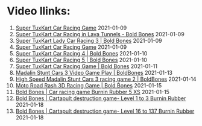 # Video llinks: 
1. [Super TuxKart Car Racing Game](https://www.youtube.com/watch?v=Uk2aPwr_vmY)
2021-01-09
2. [Super TuxKart Car Racing in Lava Tunnels - Bold Bones](https://www.youtube.com/watch?v=3FhL2JENVOk)
2021-01-09
3. [Super TuxKart Lady Car Racing 3 | Bold Bones](https://www.youtube.com/watch?v=Uk2aPwr_vmY)
2021-01-09
4. [Super TuxKart Car Racing Game](https://www.youtube.com/watch?v=sgFS3rkRaUI)
2021-01-09
5. [Super TuxKart Car Racing 4 | Bold Bones](https://www.youtube.com/watch?v=oDT8k9YHjko)
2021-01-10
6. [Super TuxKart Car Racing 5 | Bold Bones](https://www.youtube.com/watch?v=ynJ8JiOAzKQ)
2021-01-10
7. [Super TuxKart Car Racing Game | Bold Bones](https://www.youtube.com/watch?v=BaakbmoP9O8)
2021-01-11
8. [Madalin Stunt Cars 3 Video Game Play | BoldBones](https://www.youtube.com/watch?v=MCVBoI5Sbbs)
2021-01-13
9. [High Speed Madalin Stunt Cars 3 racing game 2 | BoldBones](https://www.youtube.com/watch?v=wdrZhJaASTY)
2021-01-14
10. [Moto Road Rash 3D Racing Game | Bold Bones](https://www.youtube.com/watch?v=a8mvsEw1URI)
2021-01-15
11. [Bold Bones | Car racing game Burnin Rubber 5 XS](https://www.youtube.com/watch?v=6pUKWv25yFw)
2021-01-15
12. [Bold Bones | Cartapult destruction game- Level 1 to 3 Burnin Rubber](https://www.youtube.com/watch?v=qxao71Bc4SU)
2021-01-18
13. [Bold Bones | Cartapult destruction game- Level 16 to 137 Burnin Rubber](https://www.youtube.com/watch?v=zBReLCmlE88)
2021-01-18
